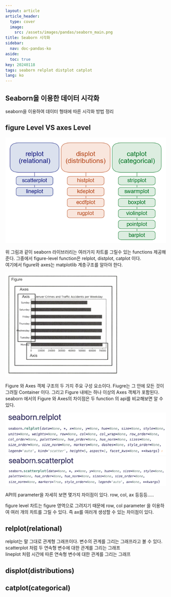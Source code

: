 ```yaml
---
layout: article
article_header:
  type: cover
  image:
    src: /assets/images/pandas/seaborn_main.png
title: Seaborn 시각화
sidebar:
  nav: doc-pandas-ko
aside:
  toc: true
key: 20240118
tags: seaborn relplot distplot catplot
lang: ko
---
```


## Seaborn을 이용한 데이터 시각화

seaborn을 이용하여 데이터 형태에 따른 시각화 방법 정리
<!-- more -->

## figure Level VS axes Level
![Image](/assets/images/pandas/seaborn_figure_axes.png)

위 그림과 같이 seaborn 라이브러리는 여러가지 차트를 그릴수 있는 functions 제공해준다. 그중에서 figure-level function은 relplot, distplot, catplot 이다.   
여기에서 figure와 axes는 matplotlib 계층구조를 알아야 한다.   

![Image](/assets/images/pandas/matplolib_class.png)

Figure 와 Axes 객체 구조의 두 가지 주요 구성 요소이다. Fiugre는 그 안에 모든 것이 그려질 Container 이다. 그리고 Figure 내에는 하나 이상의 Axes 객체가 포함된다.  seaborn 에서의 Figure 와 Axes의 차이점은 두 function 의 api를 비교해보면 알 수 있다.

![Image](/assets/images/pandas/seaborn_relplot_api.png)
![Image](/assets/images/pandas/seaborn_scatterplot_api.png)

API의 parameter을 자세히 보면 몇가지 차이점이 있다. row, col, ax 등등등.....    

figure level 차트는 figure 영역으로 그려지기 때문에 row, col parameter 을 이용하여 여러 개의 차트를 그릴 수 있다. 즉 ax를 여러개 생성할 수 있는 차이점이 있다.

## relplot(relational)
relplot는 말 그대로 관계형 그래프이다. 변수의 관계를 그리는 그래프라고 볼 수 있다.
scatterplot 처럼 두 연속형 변수에 대한 관계를 그리는 그래프     
lineplot 처럼 시간에 따른 연속형 변수에 대한 관계를 그리는 그래프



## displot(distributions)

## catplot(categorical)
